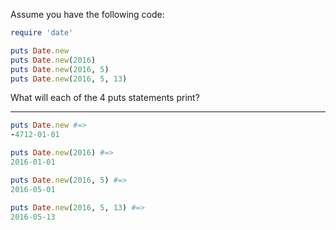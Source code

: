 Assume you have the following code:

```ruby
require 'date'

puts Date.new
puts Date.new(2016)
puts Date.new(2016, 5)
puts Date.new(2016, 5, 13)
```
What will each of the 4 puts statements print?

---

```ruby
puts Date.new #=>
-4712-01-01

puts Date.new(2016) #=>
2016-01-01

puts Date.new(2016, 5) #=>
2016-05-01

puts Date.new(2016, 5, 13) #=>
2016-05-13

```
